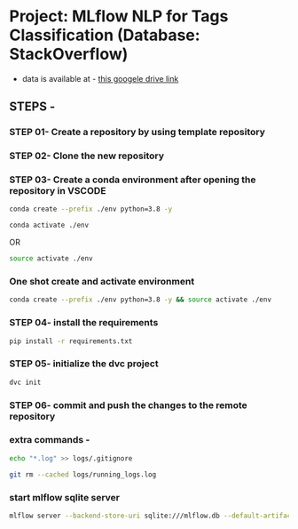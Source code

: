 # Project: MLflow NLP for Tags Classification (Database: StackOverflow)

* data is available at - [this googele drive link](https://drive.google.com/file/d/13A0RtvZZanHXKZNbz5JKwjjO2FedNQCR/view?usp=sharing)

## STEPS -

### STEP 01- Create a repository by using template repository

### STEP 02- Clone the new repository

### STEP 03- Create a conda environment after opening the repository in VSCODE

```bash
conda create --prefix ./env python=3.8 -y
```

```bash
conda activate ./env
```
OR
```bash
source activate ./env
```

### One shot create and activate environment
```bash
conda create --prefix ./env python=3.8 -y && source activate ./env
```

### STEP 04- install the requirements
```bash
pip install -r requirements.txt
```

### STEP 05- initialize the dvc project
```bash
dvc init
```

### STEP 06- commit and push the changes to the remote repository


### extra commands - 

```bash
echo "*.log" >> logs/.gitignore
```

```bash
git rm --cached logs/running_logs.log
```

###  start mlflow sqlite server
```bash
mlflow server --backend-store-uri sqlite:///mlflow.db --default-artifact-root ./artifacts --host 127.0.0.1 -p 5000
```